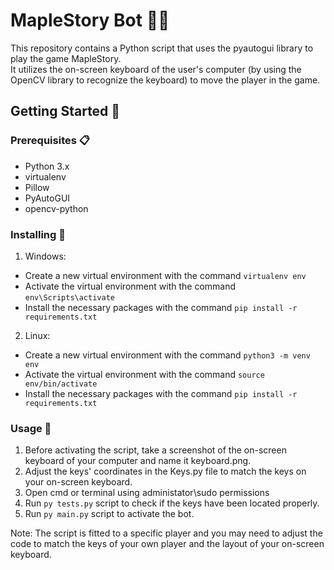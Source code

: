 # MapleStory Bot 🐱‍💻

This repository contains a Python script that uses the pyautogui library to play the game MapleStory.  
It utilizes the on-screen keyboard of the user's computer (by using the OpenCV library to recognize the keyboard) to move the player in the game.  

## Getting Started 🚀
### Prerequisites 📋
* Python 3.x
* virtualenv
* Pillow
* PyAutoGUI
* opencv-python

### Installing 🔧
1. Windows:
* Create a new virtual environment with the command `virtualenv env`
* Activate the virtual environment with the command `env\Scripts\activate`
* Install the necessary packages with the command `pip install -r requirements.txt`

2. Linux:
* Create a new virtual environment with the command   `python3 -m venv env`
* Activate the virtual environment with the command   `source env/bin/activate`
* Install the necessary packages with the command   `pip install -r requirements.txt`

### Usage 🔨
1. Before activating the script, take a screenshot of the on-screen keyboard of your computer and name it keyboard.png.
2. Adjust the keys' coordinates in the Keys.py file to match the keys on your on-screen keyboard.
3. Open cmd or terminal using administator\sudo permissions
3. Run `py tests.py` script to check if the keys have been located properly.
4. Run `py main.py` script to activate the bot.

Note: The script is fitted to a specific player and you may need to adjust the code to match the keys of your own player and the layout of your on-screen keyboard.
